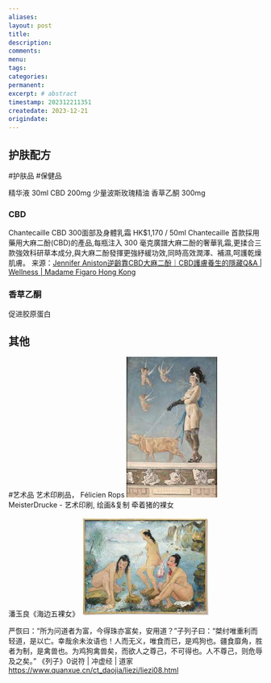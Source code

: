 ```yaml
---
aliases:
layout: post
title:
description:
comments:
menu:
tags: 
categories:
permanent: 
excerpt: # abstract
timestamp: 202312211351
createdate: 2023-12-21
origindate: 
---
```


## 护肤配方
#护肤品 #保健品 

精华液 30ml
CBD 200mg
少量波斯玫瑰精油
香草乙酮 300mg

### CBD
Chantecaille CBD 300面部及身體乳霜 HK$1,170 / 50ml
Chantecaille 首款採用藥用大麻二酚(CBD)的產品,每瓶注入 300 毫克廣譜大麻二酚的奢華乳霜,更揉合三款強效科研草本成分,與大麻二酚發揮更強紓緩功效,同時高效潤澤、補濕,呵護乾燥肌膚。
来源：[Jennifer Aniston逆齡靠CBD大麻二酚｜CBD護膚養生的隱藏Q&A | Wellness | Madame Figaro Hong Kong](https://www.madamefigaro.hk/wellness/cbd%e5%a4%a7%e9%ba%bb%e4%ba%8c%e9%85%9a-%e8%ad%b7%e8%86%9a-%e5%8a%9f%e6%95%88-jennifer-aniston-71115/3/)

### 香草乙酮
促进胶原蛋白

## 其他
#艺术品
艺术印刷品， Félicien Rops
![](../images/e845ce30bea11788b10ace1b30e5d5c9_Z.jpg)
MeisterDrucke - 艺术印刷, 绘画&复制
牵着猪的裸女

潘玉良《海边五裸女》
![](../images/Pasted%20image%2020231221141323.jpg)

严恢曰：“所为问道者为富，今得珠亦富矣，安用道？”子列子曰：“桀纣唯重利而轻道，是以亡。幸哉余未汝语也！人而无义，唯食而已，是鸡狗也。疆食靡角，胜者为制，是禽兽也。为鸡狗禽兽矣，而欲人之尊己，不可得也。人不尊己，则危辱及之矣。”
《列子》0说符 | 冲虚经 | 道家
https://www.quanxue.cn/ct_daojia/liezi/liezi08.html
